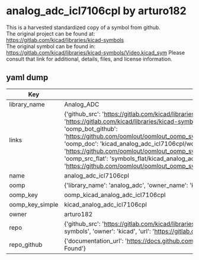 # analog_adc_icl7106cpl by arturo182  
This is a harvested standardized copy of a symbol from github.  
The original project can be found at:  
https://gitlab.com/kicad/libraries/kicad-symbols  
The original symbol can be found in:
https://gitlab.com/kicad/libraries/kicad-symbols/Video.kicad_sym
Please consult that link for additional, details, files, and license information.  
## yaml dump  
| Key | Value |  
| --- | --- |  
| library_name | Analog_ADC |  
| links | {'github_src': 'https://gitlab.com/kicad/libraries/kicad-symbols/Video.kicad_sym', 'github_src_repo': 'https://gitlab.com/kicad/libraries/kicad-symbols', 'oomp_bot': 'kicad_analog_adc_icl7106cpl/working', 'oomp_bot_github': 'https://github.com/oomlout/oomlout_oomp_symbol_bot/tree/main/kicad_analog_adc_icl7106cpl/working', 'oomp_doc': 'kicad_analog_adc_icl7106cpl/working', 'oomp_doc_github': 'https://github.com/oomlout/oomlout_oomp_symbol_doc/tree/main/kicad_analog_adc_icl7106cpl/working', 'oomp_src_flat': 'symbols_flat/kicad_analog_adc_icl7106cpl/working', 'oomp_src_flat_github': 'https://github.com/oomlout/oomlout_oomp_symbol_src/tree/main/kicad_analog_adc_icl7106cpl/working'} |  
| name | analog_adc_icl7106cpl |  
| oomp | {'library_name': 'analog_adc', 'owner_name': 'kicad', 'symbol_name': 'analog_adc_icl7106cpl'} |  
| oomp_key | oomp_kicad_analog_adc_icl7106cpl |  
| oomp_key_simple | kicad_analog_adc_icl7106cpl |  
| owner | arturo182 |  
| repo | {'github_src': 'https://gitlab.com/kicad/libraries/kicad-symbols/Video.kicad_sym', 'name': 'libraries/kicad-symbols', 'owner': 'kicad', 'url': 'https://gitlab.com/kicad/libraries/kicad-symbols'} |  
| repo_github | {'documentation_url': 'https://docs.github.com/rest/repos/repos#get-a-repository', 'message': 'Not Found'} |  

